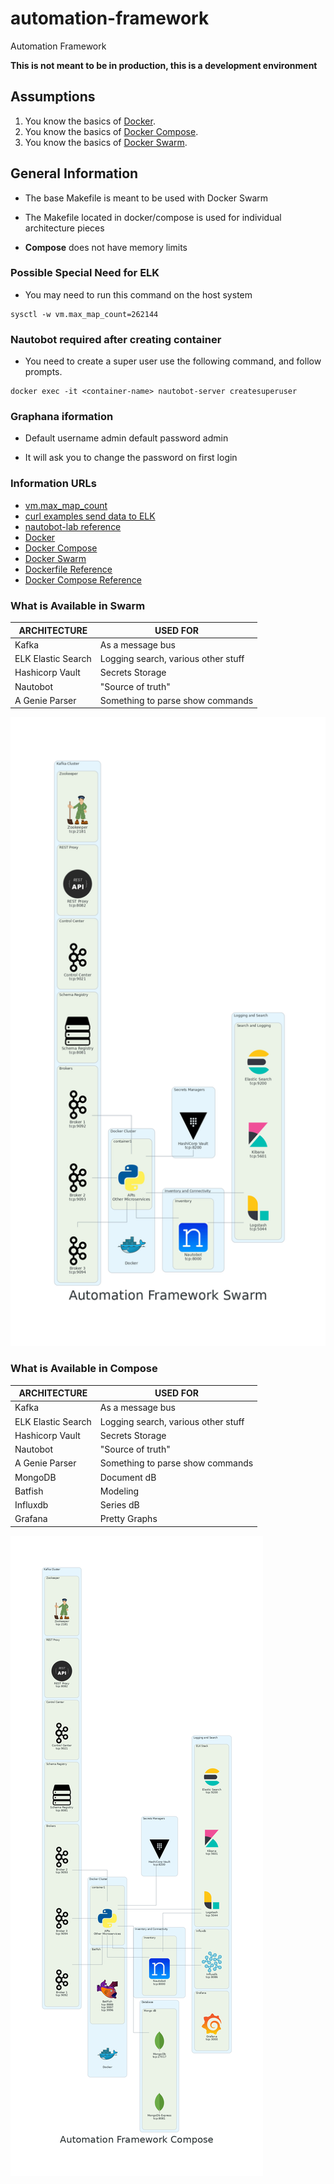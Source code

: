 # automation-framework
Automation Framework

**This is not meant to be in production, this is a development environment**

## Assumptions

1. You know the basics of [Docker](https://www.docker.com/).
2. You know the basics of [Docker Compose](https://docs.docker.com/compose/).
3. You know the basics of [Docker Swarm](https://docs.docker.com/engine/swarm/).

## General Information

* The base Makefile is meant to be used with Docker Swarm

* The Makefile located in docker/compose is used for individual architecture pieces

* **Compose** does not have memory limits

### Possible Special Need for ELK

* You may need to run this command on the host system

```text
sysctl -w vm.max_map_count=262144
```

### Nautobot required after creating container

* You need to create a super user use the following command, and follow prompts.

```text
docker exec -it <container-name> nautobot-server createsuperuser
```

### Graphana iformation

* Default username admin default password admin

* It will ask you to change the password on first login

### Information URLs

* [vm.max_map_count](https://www.elastic.co/guide/en/elasticsearch/reference/5.0/vm-max-map-count.html#vm-max-map-count)
* [curl examples send data to ELK](https://mindmajix.com/elasticsearch/curl-syntax-with-examples)
* [nautobot-lab reference](https://github.com/nautobot/nautobot-lab)
* [Docker](https://www.docker.com/)
* [Docker Compose](https://docs.docker.com/compose/)
* [Docker Swarm](https://docs.docker.com/engine/swarm/)
* [Dockerfile Reference](https://docs.docker.com/engine/reference/builder/)
* [Docker Compose Reference](https://docs.docker.com/compose/compose-file/)

### What is Available in Swarm

| ARCHITECTURE | USED FOR |
|---|---|
| Kafka | As a message bus |
| ELK Elastic Search | Logging search, various other stuff |
| Hashicorp Vault | Secrets Storage |
| Nautobot | "Source of truth" |
| A Genie Parser | Something to parse show commands |

![Automation Framework Swarm](diagrams/automation_framework_swarm.png)

### What is Available in Compose

| ARCHITECTURE | USED FOR |
|---|---|
| Kafka | As a message bus |
| ELK Elastic Search | Logging search, various other stuff |
| Hashicorp Vault | Secrets Storage |
| Nautobot | "Source of truth" |
| A Genie Parser | Something to parse show commands |
| MongoDB | Document dB |
| Batfish | Modeling |
| Influxdb | Series dB |
| Grafana | Pretty Graphs |

![Automation Framework Compose](diagrams/automation_framework_compose.png)
